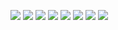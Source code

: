 ![](hitmap_LFS1_pole.png)
![](hitmap_LFS2_pole.png)
![](hitmap_MFHS1_pole.png)
![](hitmap_MFHS2_pole.png)
![](hitmap_MFLS1_pole.png)
![](hitmap_MFLS2_pole.png)
![](hitmap_HFS1_pole.png)
![](hitmap_HFS2_pole.png)
